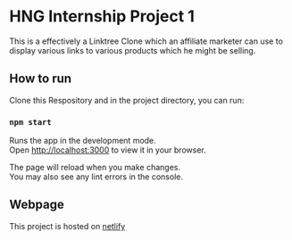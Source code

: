 # HNG Internship Project 1

This is a effectively a Linktree Clone which an affiliate marketer can use to display various links to various products which he might be selling.

## How to run

Clone this Respository and in the project directory, you can run:

### `npm start`

Runs the app in the development mode.\
Open [http://localhost:3000](http://localhost:3000) to view it in your browser.

The page will reload when you make changes.\
You may also see any lint errors in the console.

## Webpage

This project is hosted on [netlify](https://topboylinktree.netlify.app)
